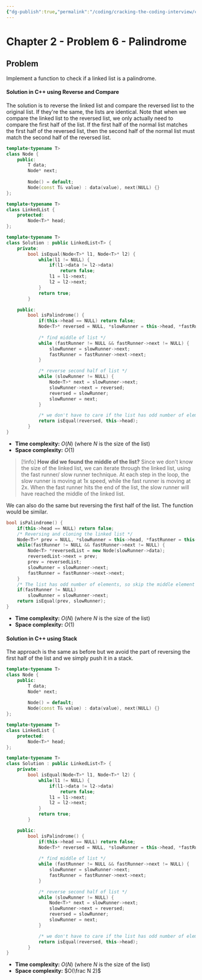 ```yaml
---
{"dg-publish":true,"permalink":"/coding/cracking-the-coding-interview/chapter-2/problem-6-palindrome/"}
---
```


# Chapter 2 - Problem 6 - Palindrome
## Problem
Implement a function to check if a linked list is a palindrome.

#### Solution in C++ using Reverse and Compare
The solution is to reverse the linked list and compare the reversed list to the original list. If they're the
same, the lists are identical.
Note that when we compare the linked list to the reversed list, we only actually need to compare the first
half of the list. If the first half of the normal list matches the first half of the reversed list, then the second half
of the normal list must match the second half of the reversed list.
```cpp
template<typename T>
class Node {
    public:
        T data;
        Node* next;
        
        Node() = default;
        Node(const T& value) : data(value), next(NULL) {}
};

template<typename T>
class LinkedList {
    protected:
        Node<T>* head;
};

template<typename T>
class Solution : public LinkedList<T> {
    private:
        bool isEqual(Node<T>* l1, Node<T>* l2) {
            while(l1 != NULL) {
                if(l1->data != l2->data)
                    return false;
                l1 = l1->next;
                l2 = l2->next;
            }
            return true;
        }

    public:
        bool isPalindrome() {
            if(this->head == NULL) return false;
            Node<T>* reversed = NULL, *slowRunner = this->head, *fastRunner = this->head;
            
            /* find middle of list */
            while (fastRunner != NULL && fastRunner->next != NULL) {
                slowRunner = slowRunner->next;
                fastRunner = fastRunner->next->next;
            }

            /* reverse second half of list */
            while (slowRunner != NULL) {
                Node<T>* next = slowRunner->next;
                slowRunner->next = reversed;
                reversed = slowRunner;
                slowRunner = next;
            }

            /* we don't have to care if the list has odd number of elements */
            return isEqual(reversed, this->head);
        }
}
```
- **Time complexity:** $O(N)$ (where _N_ is the size of the list)
- **Space complexity:** $O(1)$

> [!info] **How did we found the middle of the list?** 
> Since we don't know the size of the linked list, we can iterate through the linked list, using the fast runner/ slow
runner technique. At each step in the loop, the slow runner is moving at 1x speed, while the fast runner is moving at 2x. 
When the fast runner hits the end of the list, the slow runner will have reached the middle of the linked list.

We can also do the same but reversing the first half of the list. The function would be similar.
```cpp
bool isPalindrome() {
    if(this->head == NULL) return false;
    /* Reversing and cloning the linked list */
    Node<T>* prev = NULL, *slowRunner = this->head, *fastRunner = this->head;
    while(fastRunner != NULL && fastRunner->next != NULL) {
        Node<T> *reversedList = new Node(slowRunner->data);
        reversedList->next = prev;
        prev = reversedList;
        slowRunner = slowRunner->next;
        fastRunner = fastRunner->next->next;
    }
    /* The list has odd number of elements, so skip the middle element */
    if(fastRunner != NULL)
        slowRunner = slowRunner->next;
    return isEqual(prev, slowRunner);
}
```
- **Time complexity:** $O(N)$ (where _N_ is the size of the list)
- **Space complexity:** $O(1)$

#### Solution in C++ using Stack
The approach is the same as before but we avoid the part of reversing the first half of the list and we simply push it in a stack.

```cpp
template<typename T>
class Node {
    public:
        T data;
        Node* next;
        
        Node() = default;
        Node(const T& value) : data(value), next(NULL) {}
};

template<typename T>
class LinkedList {
    protected:
        Node<T>* head;
};

template<typename T>
class Solution : public LinkedList<T> {
    private:
        bool isEqual(Node<T>* l1, Node<T>* l2) {
            while(l1 != NULL) {
                if(l1->data != l2->data)
                    return false;
                l1 = l1->next;
                l2 = l2->next;
            }
            return true;
        }

    public:
        bool isPalindrome() {
            if(this->head == NULL) return false;
            Node<T>* reversed = NULL, *slowRunner = this->head, *fastRunner = this->head;
            
            /* find middle of list */
            while (fastRunner != NULL && fastRunner->next != NULL) {
                slowRunner = slowRunner->next;
                fastRunner = fastRunner->next->next;
            }

            /* reverse second half of list */
            while (slowRunner != NULL) {
                Node<T>* next = slowRunner->next;
                slowRunner->next = reversed;
                reversed = slowRunner;
                slowRunner = next;
            }

            /* we don't have to care if the list has odd number of elements */
            return isEqual(reversed, this->head);
        }
}
```
- **Time complexity:** $O(N)$ (where _N_ is the size of the list)
- **Space complexity:** $O(\frac N 2)$
